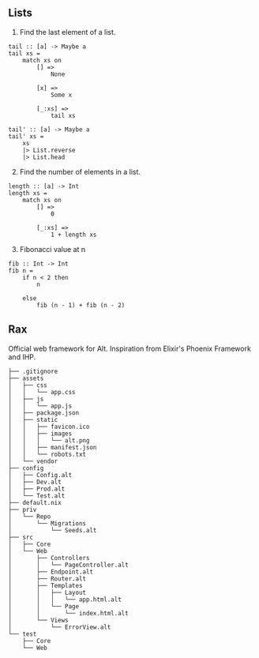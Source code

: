 ## Lists

1. Find the last element of a list.

```
tail :: [a] -> Maybe a
tail xs =
    match xs on
        [] =>
            None

        [x] =>
            Some x

        [_:xs] =>
            tail xs

tail' :: [a] -> Maybe a
tail' xs =
    xs
    |> List.reverse
    |> List.head
```

2. Find the number of elements in a list.

```
length :: [a] -> Int
length xs =
    match xs on
        [] =>
            0
            
        [_:xs] =>
            1 + length xs
```

3. Fibonacci value at n 

```
fib :: Int -> Int
fib n =
    if n < 2 then
        n

    else
        fib (n - 1) + fib (n - 2)
```

## Rax

Official web framework for Alt. Inspiration from Elixir's Phoenix Framework and IHP.

```
├── .gitignore
├── assets
│   ├── css
│   │   └── app.css
│   ├── js
│   │   └── app.js
│   ├── package.json
│   ├── static
│   │   ├── favicon.ico
│   │   ├── images
│   │   │   └── alt.png
│   │   ├── manifest.json
│   │   └── robots.txt
│   └── vendor
├── config
│   ├── Config.alt
│   ├── Dev.alt
│   ├── Prod.alt
│   └── Test.alt
├── default.nix
├── priv
│   └── Repo
│       └── Migrations
│           └── Seeds.alt
├── src
│   ├── Core
│   └── Web
│       ├── Controllers
│       │   └── PageController.alt
│       ├── Endpoint.alt
│       ├── Router.alt
│       ├── Templates
│       │   ├── Layout
│       │   │   └── app.html.alt
│       │   └── Page
│       │       └── index.html.alt
│       └── Views
│           └── ErrorView.alt
└── test
    ├── Core
    └── Web
```
